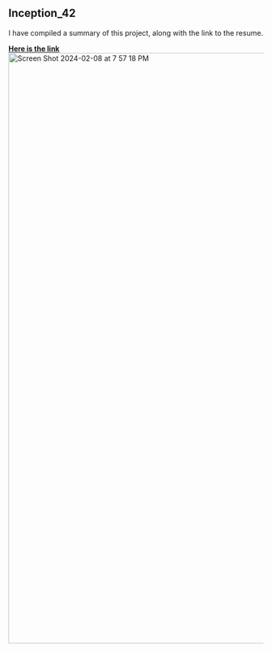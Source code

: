 <html>
  <head>
    
  </head>
  <body>
  <h2> Inception_42 </h2>
   <p>  I have compiled a summary of this project, along with the link to the resume. </p>
   <a href="https://miro.com/welcomeonboard/Z3VWRThRTzhPc2NTMlZ6bVJXS2NHT0t3UTBDd3F2anQycEhsUnFjaHlBbkV3TjgwcVEyZldzSmw5Nlp4WEhVbnwzNDU4NzY0NTYwNTU2Mzk3Mzc4fDI=?share_link_id=765643898474" target="_blank"> <strong>  Here is  the link </strong> </a>
  </hr>
  <img width="1165" alt="Screen Shot 2024-02-08 at 7 57 18 PM" src="https://github.com/hachahbo/Inception_42/assets/116384287/75871253-6bd5-4462-9fbf-089cd67ca052">

  </body>
</html>
